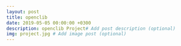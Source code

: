 ```yaml
---
layout: post
title: openclib
date: 2019-05-05 00:00:00 +0300
description: openclib Project# Add post description (optional)
img: project.jpg # Add image post (optional)
---
```



